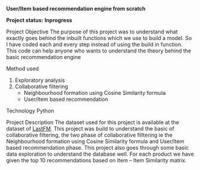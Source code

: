 **User/Item based recommendation engine from scratch**


**Project status: Inprogress**


Project Objective
The purpose of this project was to understand what exactly goes behind the inbuilt functions which we use to build a model. So I have 
coded each and every step instead of using the build in function. This code can help anyone who wants to understand the theory behind the 
basic recommendation engine


Method used
1. Exploratory analysis
2. Collaborative filtering
   * Neighbourhood formation using Cosine Similarity formula
   * User/Item based recommendation


Technology
Python


Project Description
The dataset used for this project is available at the dataset of [LastFM](http://millionsongdataset.com/lastfm/). This project was build to understand the basic of collaborative filtering, the two phase of collaborative filltering ie the Neighbourhood formation using Cosine Similarity formula and User/Item based recommendation phase. This project also goes through some basic data exploration to understand the database well. For each product we have given the top 10 recommendations based on Item – Item Similarity matrix.
